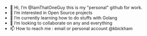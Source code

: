 - 👋 Hi, I’m @IamThatOneGuy this is my "personal" github for work.
- 👀 I’m interested in Open Source projects
- 🌱 I’m currently learning how to do stuffs with Golang
- 💞️ I’m looking to collaborate on any and everything
- 📫 How to reach me : email or personal account @kbickham

<!---
IamThatOneGuy/IamThatOneGuy is a ✨ special ✨ repository because its `README.md` (this file) appears on your GitHub profile.
You can click the Preview link to take a look at your changes.
--->
